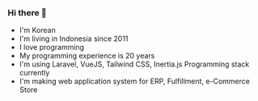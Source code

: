 ### Hi there 👋

<!--
**zemna/zemna** is a ✨ _special_ ✨ repository because its `README.md` (this file) appears on your GitHub profile.

Here are some ideas to get you started:

- 🔭 I’m currently working on ...
- 🌱 I’m currently learning ...
- 👯 I’m looking to collaborate on ...
- 🤔 I’m looking for help with ...
- 💬 Ask me about ...
- 📫 How to reach me: ...
- 😄 Pronouns: ...
- ⚡ Fun fact: ...
-->

- I'm Korean
- I'm living in Indonesia since 2011
- I love programming
- My programming experience is 20 years
- I'm using Laravel, VueJS, Tailwind CSS, Inertia.js Programming stack currently
- I'm making web application system for ERP, Fulfillment, e-Commerce Store
